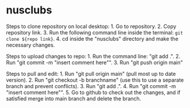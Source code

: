 # nusclubs

Steps to clone repository on local desktop:
    1. Go to repository.
    2. Copy repository link.
    3. Run the following command line inside the terminal: `git clone ${repo link}`.
    4. cd inside the "nusclubs" directory and make the necessary changes.

Steps to upload changes to repo:
    1. Run the command line: "git add .".
    2. Run "git commit -m "insert comment here"".
    3. Run "git push origin main"

Steps to pull and edit:
    1. Run "git pull origin main" (pull most up to date version).
    2. Run "git checkout -b branchname" (use this to use a separate branch and prevent conflicts).
    3. Run "git add .".
    4. Run "git commit -m "insert comment here"".
    5. Go to github to check out the changes, and if satisfied merge into main branch and delete the branch.